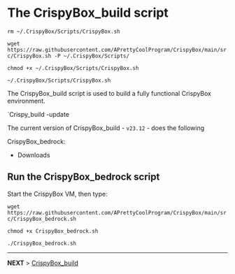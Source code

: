 # The CrispyBox_build script

`rm ~/.CrispyBox/Scripts/CrispyBox.sh`

`wget https://raw.githubusercontent.com/APrettyCoolProgram/CrispyBox/main/src/CrispyBox.sh -P ~/.CrispyBox/Scripts/`

`chmod +x ~/.CrispyBox/Scripts/CrispyBox.sh`

`~/.CrispyBox/Scripts/CrispyBox.sh`











The CrispyBox_build script is used to build a fully functional CrispyBox environment.

`Crispy_build -update



























The current version of CrispyBox_build - `v23.12` - does the following

CrispyBox_bedrock:

- Downloads 

## Run the CrispyBox_bedrock script

Start the CrispyBox VM, then type:

`wget https://raw.githubusercontent.com/APrettyCoolProgram/CrispyBox/main/src/CrispyBox_bedrock.sh`

`chmod +x CrispyBox_bedrock.sh`

`./CrispyBox_bedrock.sh`

***

**NEXT** > [CrispyBox_build](Create-CrispyBox-build.md)
